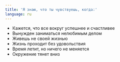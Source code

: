 ```yaml
---
title: 'Я знаю, что ты чувствуешь, когда:'
language: ru
---
```


<ul>
    <li>Кажется, что все вокруг успешнее и счастливее</li>
    <li> Вынужден заниматься нелюбимым делом </li>
    <li>Живешь не своей жизнью</li>
    <li>Жизнь проходит без удовольствия</li>
    <li> Время летит, но ничего не меняется</li>
    <li>Окружение тянет вниз</li>
</ul>
